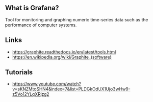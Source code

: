 ## What is Grafana?
Tool for monitoring and graphing numeric time-series data such as the performance of computer systems.

## Links
- https://graphite.readthedocs.io/en/latest/tools.html
- https://en.wikipedia.org/wiki/Graphite_(software)

## Tutorials
- https://www.youtube.com/watch?v=sKNZMtoSHN4&index=7&list=PLDGkOdUX1Ujo3wHw9-z5Vo12YLqXRjzg2

<!-- Embedded links -->
[1]: https://github.com/nchristie/tech_notes/blob/master/XXX.md
